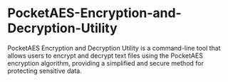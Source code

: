 # PocketAES-Encryption-and-Decryption-Utility
PocketAES Encryption and Decryption Utility is a command-line tool that allows users to encrypt and decrypt text files using the PocketAES encryption algorithm, providing a simplified and secure method for protecting sensitive data.
